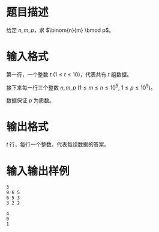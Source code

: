 # 题目描述

给定 $n,m,p$，求 $\binom{n}{m} \bmod p$。

# 输入格式

第一行，一个整数 $t~(1 \leq t \leq 10)$，代表共有 $t$ 组数据。

接下来每一行三个整数 $n,m,p~(1 \leq m \leq n \leq {10}^5,~1 \leq p \leq {10}^5)$。

数据保证 $p$ 为质数。

# 输出格式

$t$ 行，每行一个整数，代表每组数据的答案。

# 输入输出样例

```input1
3
9 6 5
6 5 3
3 2 2
```

```output1
4
0
1
```

